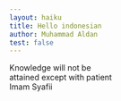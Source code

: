 ```yaml
---
layout: haiku
title: Hello indonesian
author: Muhammad Aldan
test: false
---
```


Knowledge will not be<br>
attained except with patient<br>
Imam Syafii<br>
